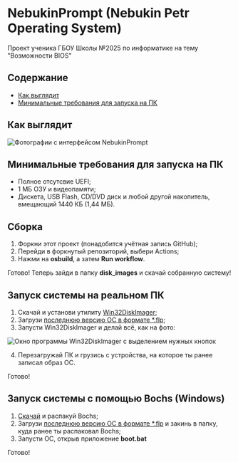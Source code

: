 # NebukinPrompt (Nebukin Petr Operating System)
Проект ученика ГБОУ Школы №2025 по информатике на тему "Возможности BIOS"

  

## Содержание
- [Как выглядит](#как-выглядит)
- [Минимальные требования для запуска на ПК](#минимальные-требования-для-запуска-на-пк)


## Как выглядит

![Фотографии с интерфейсом NebukinPrompt](https://telegra.ph/file/056e07e92c276b5c43630.jpg)

## Минимальные требования для запуска на ПК
- Полное отсутсвие UEFI;
- 1 МБ ОЗУ и видеопамяти;
- Дискета, USB Flash, CD/DVD диск и любой другой накопитель, вмещающий 1440 КБ (1,44 МБ).

## Сборка
1. Форкни этот проект (понадобится учётная запись GitHub);
2. Перейди в форкнутый репозиторий, выбери Actions;
3. Нажми на __osbuild__, а затем __Run workflow__.
  

Готово! Теперь зайди в папку __disk_images__ и скачай собранную систему!

## Запуск системы на реальном ПК
1. Скачай и установи утилиту [Win32DiskImager](https://sourceforge.net/projects/win32diskimager/files/latest/download);
2. Загрузи [последнюю версию ОС в формате *.flp](https://github.com/PetrNebukin/NebukinPrompt/raw/main/disk_images/nebukinprompt.flp);
3. Запусти Win32DiskImager и делай всё, как на фото:
  
  
![Окно программы Win32DiskImager с выделением нужных кнопок](https://telegra.ph/file/e88db4a9b55cd0fa55f3d.png)

4. Перезагружай ПК и грузись с устройства, на которое ты ранее записал образ ОС.
  
  
Готово!

## Запуск системы c помощью Bochs (Windows)
1. [Скачай](https://github.com/PetrNebukin/NebukinPrompt/raw/main/emulator/bochs.zip) и распакуй Bochs;
2. Загрузи [последнюю версию ОС в формате *.flp](https://github.com/PetrNebukin/NebukinPrompt/raw/main/disk_images/nebukinprompt.flp) и закинь в папку, куда ранее ты распаковал Bochs;
3. Запусти ОС, открыв приложение __boot.bat__

  

Готово!
